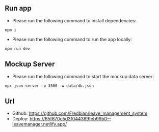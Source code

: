 ## Run app

- Please run the following command to install dependencies:
```
npm i
```

- Please run the following command to run the app locally:
```
npm run dev
```

## Mockup Server

- Please run the following command to start the mockup data server:
```
npx json-server -p 3500 -w data/db.json
```

## Url

- Github: https://github.com/Fredbian/leave_management_system 
- Deploy: https://65f670c5d3f044389feb99b0--leavemanager.netlify.app/
